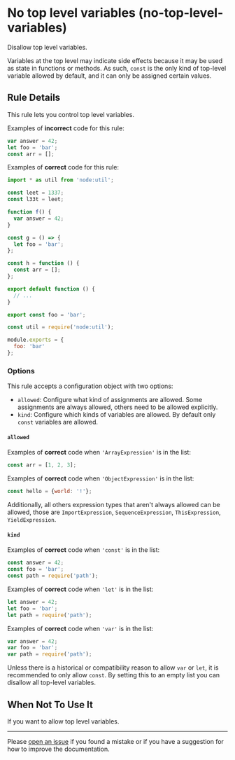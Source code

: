 <!-- SPDX-License-Identifier: CC-BY-4.0 -->

# No top level variables (no-top-level-variables)

Disallow top level variables.

Variables at the top level may indicate side effects because it may be used as
state in functions or methods. As such, `const` is the only kind of top-level
variable allowed by default, and it can only be assigned certain values.

## Rule Details

This rule lets you control top level variables.

Examples of **incorrect** code for this rule:

```javascript
var answer = 42;
let foo = 'bar';
const arr = [];
```

Examples of **correct** code for this rule:

```javascript
import * as util from 'node:util';

const leet = 1337;
const l33t = leet;

function f() {
  var answer = 42;
}

const g = () => {
  let foo = 'bar';
};

const h = function () {
  const arr = [];
};

export default function () {
  // ...
}

export const foo = 'bar';
```

```javascript
const util = require('node:util');

module.exports = {
  foo: 'bar'
};
```

### Options

This rule accepts a configuration object with two options:

- `allowed`: Configure what kind of assignments are allowed. Some assignments
  are always allowed, others need to be allowed explicitly.
- `kind`: Configure which kinds of variables are allowed. By default only
  `const` variables are allowed.

#### `allowed`

Examples of **correct** code when `'ArrayExpression'` is in the list:

```javascript
const arr = [1, 2, 3];
```

Examples of **correct** code when `'ObjectExpression'` is in the list:

```javascript
const hello = {world: '!'};
```

Additionally, all others expression types that aren't always allowed can be
allowed, those are `ImportExpression`, `SequenceExpression`, `ThisExpression`,
`YieldExpression`.

#### `kind`

Examples of **correct** code when `'const'` is in the list:

```javascript
const answer = 42;
const foo = 'bar';
const path = require('path');
```

Examples of **correct** code when `'let'` is in the list:

```javascript
let answer = 42;
let foo = 'bar';
let path = require('path');
```

Examples of **correct** code when `'var'` is in the list:

```javascript
var answer = 42;
var foo = 'bar';
var path = require('path');
```

Unless there is a historical or compatibility reason to allow `var` or `let`, it
is recommended to only allow `const`. By setting this to an empty list you can
disallow all top-level variables.

## When Not To Use It

If you want to allow top level variables.

---

Please [open an issue] if you found a mistake or if you have a suggestion for
how to improve the documentation.

[open an issue]: https://github.com/ericcornelissen/eslint-plugin-top/issues/new?labels=documentation&template=documentation.md
